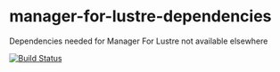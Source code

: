 # manager-for-lustre-dependencies

Dependencies needed for Manager For Lustre not available elsewhere

[![Build Status](https://travis-ci.org/intel-hpdd/manager-for-lustre-dependencies.svg?branch=master)](https://travis-ci.org/intel-hpdd/manager-for-lustre-dependencies)
